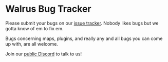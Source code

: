 # Walrus Bug Tracker

Please submit your bugs on our [issue tracker](https://github.com/Picajoluna/Walrus-Bugs/issues). Nobody likes bugs but we gotta know of em to fix em.

Bugs concerning maps, plugins, and really any and all bugs you can come up with, are all welcome.

Join our [public Discord](https://discord.gg/eySJYEb) to talk to us!
